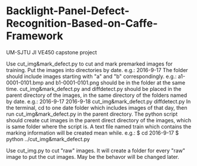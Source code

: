 # Backlight-Panel-Defect-Recognition-Based-on-Caffe-Framework
UM-SJTU JI VE450 capstone project

Use cut_img&mark_defect.py to cut and mark premarked images for training.
  Put the images into directories by date. e.g.: 2016-9-17
    The folder should include images starting with "a" and "b" correspondingly. e.g.: a1-0001-0101.bmp and b1-0001-0101.png should be in the folder at the same time.
   cut_img&mark_defect.py and diffdetect.py should be placed in the parent directory of the images, in the same directory of the folders named by date. e.g.: 2016-9-17 2016-9-18 cut_img&mark_defect.py diffdetect.py
   In the terminal, cd to one date folder which includes images of that day, then run cut_img&mark_defect.py in the parent directory. The python script should create cut images in the parent direct directory of the images, which is same folder where the script is. A text file named train which contains the marking information will be created mean while.
   e.g.:
   $ cd 2016-9-17
   $ python ../cut_img&mark_defect.py
   
   
Use cut_img.py to cut "raw" images.
  It will create a folder for every "raw" image to put the cut images. May be the behavor will be changed later.
